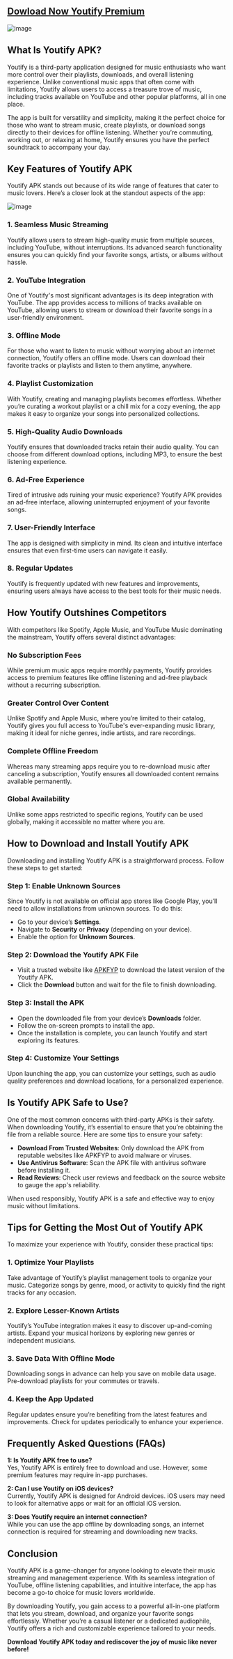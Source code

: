 ## [Dowload Now Youtify Premium](https://apkfyp.com/youtify.html)

![image](https://github.com/user-attachments/assets/72b615dc-7a45-4cb2-a9ca-b3b5a30477dc)

## What Is Youtify APK?

Youtify is a third-party application designed for music enthusiasts who want more control over their playlists, downloads, and overall listening experience. Unlike conventional music apps that often come with limitations, Youtify allows users to access a treasure trove of music, including tracks available on YouTube and other popular platforms, all in one place.

The app is built for versatility and simplicity, making it the perfect choice for those who want to stream music, create playlists, or download songs directly to their devices for offline listening. Whether you’re commuting, working out, or relaxing at home, Youtify ensures you have the perfect soundtrack to accompany your day.

## Key Features of Youtify APK

Youtify APK stands out because of its wide range of features that cater to music lovers. Here’s a closer look at the standout aspects of the app:

![image](https://github.com/user-attachments/assets/12ea38c3-dddf-4d28-8121-f7d1864d93f4)

### 1. Seamless Music Streaming
Youtify allows users to stream high-quality music from multiple sources, including YouTube, without interruptions. Its advanced search functionality ensures you can quickly find your favorite songs, artists, or albums without hassle.

### 2. YouTube Integration
One of Youtify's most significant advantages is its deep integration with YouTube. The app provides access to millions of tracks available on YouTube, allowing users to stream or download their favorite songs in a user-friendly environment.

### 3. Offline Mode
For those who want to listen to music without worrying about an internet connection, Youtify offers an offline mode. Users can download their favorite tracks or playlists and listen to them anytime, anywhere.

### 4. Playlist Customization
With Youtify, creating and managing playlists becomes effortless. Whether you’re curating a workout playlist or a chill mix for a cozy evening, the app makes it easy to organize your songs into personalized collections.

### 5. High-Quality Audio Downloads
Youtify ensures that downloaded tracks retain their audio quality. You can choose from different download options, including MP3, to ensure the best listening experience.

### 6. Ad-Free Experience
Tired of intrusive ads ruining your music experience? Youtify APK provides an ad-free interface, allowing uninterrupted enjoyment of your favorite songs.

### 7. User-Friendly Interface
The app is designed with simplicity in mind. Its clean and intuitive interface ensures that even first-time users can navigate it easily.

### 8. Regular Updates
Youtify is frequently updated with new features and improvements, ensuring users always have access to the best tools for their music needs.


## How Youtify Outshines Competitors

With competitors like Spotify, Apple Music, and YouTube Music dominating the mainstream, Youtify offers several distinct advantages:

### No Subscription Fees
While premium music apps require monthly payments, Youtify provides access to premium features like offline listening and ad-free playback without a recurring subscription.

### Greater Control Over Content
Unlike Spotify and Apple Music, where you’re limited to their catalog, Youtify gives you full access to YouTube's ever-expanding music library, making it ideal for niche genres, indie artists, and rare recordings.

### Complete Offline Freedom
Whereas many streaming apps require you to re-download music after canceling a subscription, Youtify ensures all downloaded content remains available permanently.

### Global Availability
Unlike some apps restricted to specific regions, Youtify can be used globally, making it accessible no matter where you are.


## How to Download and Install Youtify APK

Downloading and installing Youtify APK is a straightforward process. Follow these steps to get started:

### Step 1: Enable Unknown Sources
Since Youtify is not available on official app stores like Google Play, you’ll need to allow installations from unknown sources. To do this:
- Go to your device’s **Settings**.
- Navigate to **Security** or **Privacy** (depending on your device).
- Enable the option for **Unknown Sources**.

### Step 2: Download the Youtify APK File
- Visit a trusted website like [APKFYP](https://apkfyp.com) to download the latest version of the Youtify APK.
- Click the **Download** button and wait for the file to finish downloading.

### Step 3: Install the APK
- Open the downloaded file from your device’s **Downloads** folder.
- Follow the on-screen prompts to install the app.
- Once the installation is complete, you can launch Youtify and start exploring its features.

### Step 4: Customize Your Settings
Upon launching the app, you can customize your settings, such as audio quality preferences and download locations, for a personalized experience.


## Is Youtify APK Safe to Use?

One of the most common concerns with third-party APKs is their safety. When downloading Youtify, it’s essential to ensure that you’re obtaining the file from a reliable source. Here are some tips to ensure your safety:
- **Download From Trusted Websites**: Only download the APK from reputable websites like APKFYP to avoid malware or viruses.
- **Use Antivirus Software**: Scan the APK file with antivirus software before installing it.
- **Read Reviews**: Check user reviews and feedback on the source website to gauge the app's reliability.

When used responsibly, Youtify APK is a safe and effective way to enjoy music without limitations.


## Tips for Getting the Most Out of Youtify APK

To maximize your experience with Youtify, consider these practical tips:

### 1. Optimize Your Playlists
Take advantage of Youtify’s playlist management tools to organize your music. Categorize songs by genre, mood, or activity to quickly find the right tracks for any occasion.

### 2. Explore Lesser-Known Artists
Youtify’s YouTube integration makes it easy to discover up-and-coming artists. Expand your musical horizons by exploring new genres or independent musicians.

### 3. Save Data With Offline Mode
Downloading songs in advance can help you save on mobile data usage. Pre-download playlists for your commutes or travels.

### 4. Keep the App Updated
Regular updates ensure you’re benefiting from the latest features and improvements. Check for updates periodically to enhance your experience.


## Frequently Asked Questions (FAQs)

**1: Is Youtify APK free to use?**  
Yes, Youtify APK is entirely free to download and use. However, some premium features may require in-app purchases.

**2: Can I use Youtify on iOS devices?**  
Currently, Youtify APK is designed for Android devices. iOS users may need to look for alternative apps or wait for an official iOS version.

**3: Does Youtify require an internet connection?**  
While you can use the app offline by downloading songs, an internet connection is required for streaming and downloading new tracks.


## Conclusion

Youtify APK is a game-changer for anyone looking to elevate their music streaming and management experience. With its seamless integration of YouTube, offline listening capabilities, and intuitive interface, the app has become a go-to choice for music lovers worldwide.

By downloading Youtify, you gain access to a powerful all-in-one platform that lets you stream, download, and organize your favorite songs effortlessly. Whether you’re a casual listener or a dedicated audiophile, Youtify offers a rich and customizable experience tailored to your needs.

**Download Youtify APK today and rediscover the joy of music like never before!**
